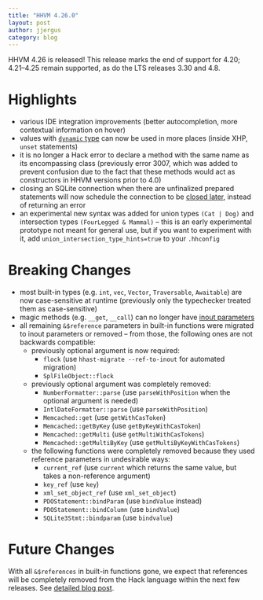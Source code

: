 ```yaml
---
title: "HHVM 4.26.0"
layout: post
author: jjergus
category: blog
---
```


HHVM 4.26 is released! This release marks the end of support for 4.20;
4.21&ndash;4.25 remain supported, as do the LTS releases 3.30 and 4.8.

# Highlights

- various IDE integration improvements (better autocompletion, more contextual
  information on hover)
- values with
  [`dynamic` type](https://docs.hhvm.com/hack/built-in-types/dynamic) can now be
  used in more places (inside XHP, `unset` statements)
- it is no longer a Hack error to declare a method with the same name as its
  encompassing class (previously error 3007, which was added to prevent
  confusion due to the fact that these methods would act as constructors in HHVM
  versions prior to 4.0)
- closing an SQLite connection when there are unfinalized prepared statements
  will now schedule the connection to be
  [closed later](https://www.sqlite.org/c3ref/close.html), instead of returning
  an error
- an experimental new syntax was added for union types `(Cat | Dog)` and
  intersection types `(FourLegged & Mammal)` &ndash; this is an early
  experimental prototype not meant for general use, but if you want to
  experiment with it, add `union_intersection_type_hints=true` to your
  `.hhconfig`

# Breaking Changes

- most built-in types (e.g. `int`, `vec`, `Vector`, `Traversable`, `Awaitable`)
  are now case-sensitive at runtime (previously only the typechecker treated
  them as case-sensitive)
- magic methods (e.g. `__get`, `__call`) can no longer have
  [inout parameters](https://docs.hhvm.com/hack/functions/inout-parameters)
- all remaining `&$reference` parameters in built-in functions were migrated to
  inout parameters or removed &ndash; from those, the following ones are not
  backwards compatible:
  - previously optional argument is now required:
    - `flock` (use `hhast-migrate --ref-to-inout` for automated migration)
    - `SplFileObject::flock`
  - previously optional argument was completely removed:
    - `NumberFormatter::parse` (use `parseWithPosition` when the optional
      argument is needed)
    - `IntlDateFormatter::parse` (use `parseWithPosition`)
    - `Memcached::get` (use `getWithCasToken`)
    - `Memcached::getByKey` (use `getByKeyWithCasToken`)
    - `Memcached::getMulti` (use `getMultiWithCasTokens`)
    - `Memcached::getMultiByKey` (use `getMultiByKeyWithCasTokens`)
  - the following functions were completely removed because they used reference
    parameters in undesirable ways:
    - `current_ref` (use `current` which returns the same value, but takes a
      non-reference argument)
    - `key_ref` (use `key`)
    - `xml_set_object_ref` (use `xml_set_object`)
    - `PDOStatement::bindParam` (use `bindValue` instead)
    - `PDOStatement::bindColumn` (use `bindValue`)
    - `SQLite3Stmt::bindparam` (use `bindvalue`)

# Future Changes

With all `&$references` in built-in functions gone, we expect that references
will be completely removed from the Hack language within the next few releases.
See [detailed blog post](https://hhvm.com/blog/2019/10/01/deprecating-references.html).
